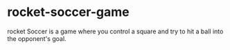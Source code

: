 # rocket-soccer-game

rocket Soccer is a game where you control a square and try to hit a ball into the opponent's goal.